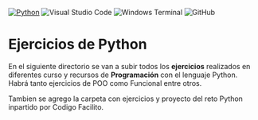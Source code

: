 [![Python](https://img.shields.io/badge/Python-3776AB?style=for-the-badge&logo=python&logoColor=white)](https://www.python.org/)
![Visual Studio Code](https://img.shields.io/badge/Visual%20Studio%20Code-0078d7.svg?style=for-the-badge&logo=visual-studio-code&logoColor=white)
![Windows Terminal](https://img.shields.io/badge/Windows%20Terminal-%234D4D4D.svg?style=for-the-badge&logo=windows-terminal&logoColor=white)
![GitHub](https://img.shields.io/badge/github-%23121011.svg?style=for-the-badge&logo=github&logoColor=white)

# Ejercicios de Python
En el siguiente directorio se van a subir todos los **ejercicios** realizados en diferentes curso y recursos de **Programación** con el lenguaje Python. 
Habrá tanto ejercicios de POO como Funcional entre otros.

Tambien se agrego la carpeta con ejercicios y proyecto del reto Python inpartido por Codigo Facilito.
